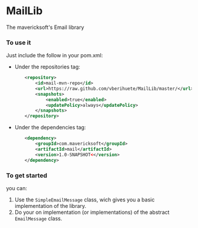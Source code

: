 # MailLib
The mavericksoft's Email library

### To use it

Just include the follow in your pom.xml:

* Under the repositories tag:
 ```xml
        <repository>
            <id>mail-mvn-repo</id>
            <url>https://raw.github.com/vberihuete/MailLib/master/</url>
            <snapshots>
                <enabled>true</enabled>
                <updatePolicy>always</updatePolicy>
            </snapshots>
        </repository>
```        

* Under the dependencies tag:
 ```xml
        <dependency>
            <groupId>com.mavericksoft</groupId>
            <artifactId>mail</artifactId>
            <version>1.0-SNAPSHOT<</version>
        </dependency>
```       
### To get started

you can:

1. Use the `SimpleEmailMessage` class, wich gives you a basic implementation of the library.
2. Do your on implementation (or implementations) of the abstract `EmailMessage` class.
